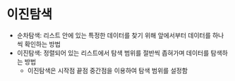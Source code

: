 # 이진탐색
* 순차탐색: 리스트 안에 있는 특정한 데이터를 찾기 위해 앞에서부터 데이터를 하나씩 확인하는 방법
* 이진탐색: 정렬되어 있는 리스트에서 탐색 범위를 절반씩 좁혀가며 데이터를 탐색하는 방법
  * 이진탐색은 시작점 끝점 중간점을 이용하여 탐색 범위를 설정함

